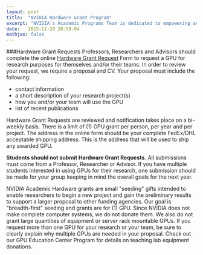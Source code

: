 ```yaml
---
layout: post
title:  "NVIDIA Hardware Grant Program"
excerpt: "NVIDIA’s Academic Programs Team is dedicated to empowering and collaborating with professors and researchers at universities worldwide by offering high-end GPUs to research groups working on deep learning."
date:   2015-11-20 20:59:04
mathjax: false
---
```

###Hardware Grant Requests 
Professors, Researchers and Advisors should complete the online [Hardware Grant Request] Form to request a GPU for research purposes for themselves and/or their teams. In order to review your request, we require a proposal and CV. Your proposal must include the following:

- contact information 
- a short description of your research project(s)
- how you and/or your team will use the GPU
- list of recent publications

Hardware Grant Requests are reviewed and notification takes place on a bi-weekly basis.  There is a limit of (1) GPU grant per person, per year and per project. The address in the online form should be your complete FedEx/DHL acceptable shipping address.  This is the address that will be used to ship any awarded GPU.

**Students should not submit Hardware Grant Requests.** All submissions must come from a Professor, Researcher or Advisor. If you have multiple students interested in using GPUs for their research, one submission should be made for your group keeping in mind the overall goals for the next year.

NVIDIA Academic Hardware grants are small "seeding" gifts intended to enable researchers to begin a new project and gain the preliminary results to support a larger proposal to other funding agencies. Our goal is "breadth-first" seeding and grants are for (1) GPU.  Since NVIDIA does not make complete computer systems, we do not donate them. We also do not grant large quantities of equipment or server rack mountable GPUs. If you request more than one GPU for your research or your team, be sure to clearly explain why multiple GPUs are needed in your proposal. Check out our GPU Education Center Program for details on teaching lab equipment donations. 

[Hardware Grant Request]:	https://developer.nvidia.com/academic_hw_seeding